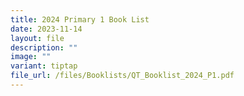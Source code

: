 ```yaml
---
title: 2024 Primary 1 Book List
date: 2023-11-14
layout: file
description: ""
image: ""
variant: tiptap
file_url: /files/Booklists/QT_Booklist_2024_P1.pdf
---
```

